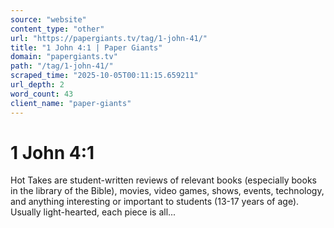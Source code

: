 ```yaml
---
source: "website"
content_type: "other"
url: "https://papergiants.tv/tag/1-john-41/"
title: "1 John 4:1 | Paper Giants"
domain: "papergiants.tv"
path: "/tag/1-john-41/"
scraped_time: "2025-10-05T00:11:15.659211"
url_depth: 2
word_count: 43
client_name: "paper-giants"
---
```


# 1 John 4:1

Hot Takes are student-written reviews of relevant books (especially books in the library of the Bible), movies, video games, shows, events, technology, and anything interesting or important to students (13-17 years of age). Usually light-hearted, each piece is all...